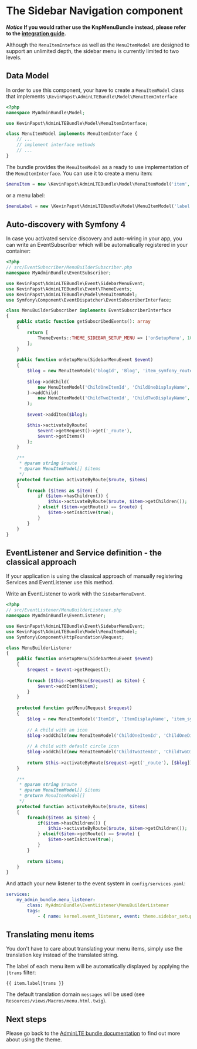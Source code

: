 # The Sidebar Navigation component

__*Notice* If you would rather use the KnpMenuBundle instead, please refer to the [integration guide][1].__

Although the `MenuItemInteface` as well as the `MenuItemModel` are designed to support an unlimited depth, 
the sidebar menu is currently limited to two levels.

## Data Model

In order to use this component, your have to create a `MenuItemModel` class that implements `\KevinPapst\AdminLTEBundle\Model\MenuItemInterface`
```php
<?php
namespace MyAdminBundle\Model;

use KevinPapst\AdminLTEBundle\Model\MenuItemInterface;

class MenuItemModel implements MenuItemInterface {
    // ...
    // implement interface methods
    // ...
}
```
The bundle provides the `MenuItemModel` as a ready to use implementation of the `MenuItemInterface`. 
You can use it to create a menu item:

```php
$menuItem = new \KevinPapst\AdminLTEBundle\Model\MenuItemModel('item', 'Item', 'item_route_name');
```

or a menu label:
```php
$menuLabel = new \KevinPapst\AdminLTEBundle\Model\MenuItemModel('label', 'Label', false);
```

## Auto-discovery with Symfony 4

In case you activated service discovery and auto-wiring in your app, you can write an EventSubscriber which will 
be automatically registered in your container:

```php
<?php
// src/EventSubscriber/MenuBuilderSubscriber.php
namespace MyAdminBundle\EventSubscriber;

use KevinPapst\AdminLTEBundle\Event\SidebarMenuEvent;
use KevinPapst\AdminLTEBundle\Event\ThemeEvents;
use KevinPapst\AdminLTEBundle\Model\MenuItemModel;
use Symfony\Component\EventDispatcher\EventSubscriberInterface;

class MenuBuilderSubscriber implements EventSubscriberInterface
{
    public static function getSubscribedEvents(): array
    {
        return [
            ThemeEvents::THEME_SIDEBAR_SETUP_MENU => ['onSetupMenu', 100],
        ];
    }
    
    public function onSetupMenu(SidebarMenuEvent $event)
    {
        $blog = new MenuItemModel('blogId', 'Blog', 'item_symfony_route', [], 'fas fa-tachometer-alt');
    
        $blog->addChild(
            new MenuItemModel('ChildOneItemId', 'ChildOneDisplayName', 'child_1_route', [], 'fas fa-rss-square')
        )->addChild(
            new MenuItemModel('ChildTwoItemId', 'ChildTwoDisplayName', 'child_2_route')
        );
        
        $event->addItem($blog);

        $this->activateByRoute(
            $event->getRequest()->get('_route'),
            $event->getItems()
        );
    }

    /**
     * @param string $route
     * @param MenuItemModel[] $items
     */
    protected function activateByRoute($route, $items)
    {
        foreach ($items as $item) {
            if ($item->hasChildren()) {
                $this->activateByRoute($route, $item->getChildren());
            } elseif ($item->getRoute() == $route) {
                $item->setIsActive(true);
            }
        }
    }
}
```

## EventListener and Service definition - the classical approach    

If your application is using the classical approach of manually registering Services and EventListener use this method.

Write an EventListener to work with the `SidebarMenuEvent`.

```php
<?php
// src/EventListener/MenuBuilderListener.php
namespace MyAdminBundle\EventListener;

use KevinPapst\AdminLTEBundle\Event\SidebarMenuEvent;
use KevinPapst\AdminLTEBundle\Model\MenuItemModel;
use Symfony\Component\HttpFoundation\Request;

class MenuBuilderListener
{
    public function onSetupMenu(SidebarMenuEvent $event)
    {
        $request = $event->getRequest();
    
        foreach ($this->getMenu($request) as $item) {
            $event->addItem($item);
        }
    }
    
    protected function getMenu(Request $request)
    {
        $blog = new MenuItemModel('ItemId', 'ItemDisplayName', 'item_symfony_route', [], 'iconclasses fa fa-plane');
    
        // A child with an icon
        $blog->addChild(new MenuItemModel('ChildOneItemId', 'ChildOneDisplayName', 'child_1_route', [], 'fa fa-rss-square'));
    
        // A child with default circle icon
        $blog->addChild(new MenuItemModel('ChildTwoItemId', 'ChildTwoDisplayName', 'child_2_route'));
        
        return $this->activateByRoute($request->get('_route'), [$blog]);
    }
    
    /**
     * @param string $route
     * @param MenuItemModel[] $items
     * @return MenuItemModel[]
     */
    protected function activateByRoute($route, $items)
    {
        foreach($items as $item) {
            if($item->hasChildren()) {
                $this->activateByRoute($route, $item->getChildren());
            } elseif($item->getRoute() == $route) {
                $item->setIsActive(true);
            }
        }
    
        return $items;
    }
}
```

And attach your new listener to the event system in `config/services.yaml`:
```yaml
services:
    my_admin_bundle.menu_listener:
        class: MyAdminBundle\EventListener\MenuBuilderListener
        tags:
            - { name: kernel.event_listener, event: theme.sidebar_setup_menu, method: onSetupMenu }
```

## Translating menu items

You don't have to care about translating your menu items, simply use the translation key instead of the translated string.

The label of each menu item will be automatically displayed by applying the `|trans` filter: 
```twig
{{ item.label|trans }} 
```
The default translation domain `messages` will be used (see `Resources/views/Macros/menu.html.twig`).

## Next steps

Please go back to the [AdminLTE bundle documentation](README.md) to find out more about using the theme.

[1]: knp_menu.md